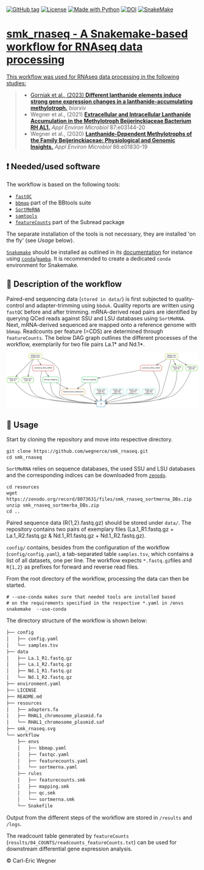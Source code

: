 <a href="https://github.com/wegnerce/smk_rnaseq/releases/"><img src="https://img.shields.io/github/tag/wegnerce/smk_rnaseq?include_prereleases=&sort=semver&color=blue" alt="GitHub tag"></a>  <a href="#license"><img src="https://img.shields.io/badge/License-GPL3-blue" alt="License"></a> <a href="https://python.org" title="Go to Python homepage"><img src="https://img.shields.io/badge/Python-%3E=3.6-blue?logo=python&logoColor=white" alt="Made with Python"></a> <a href="https://doi.org/10.5281/zenodo.8075177"><img src="https://zenodo.org/badge/DOI/10.5281/zenodo.8075177.svg" alt="DOI"></a> <a href="https://snakemake.github.io"><img src="https://img.shields.io/badge/snakemake-≥6.1.0-brightgreen.svg" alt="SnakeMake">
# smk_rnaseq - A Snakemake-based workflow for RNAseq data processing

This workflow was used for RNAseq data processing in the following studies:
> * Gorniak et al., (2023)  **[Different lanthanide elements induce strong gene expression changes in a lanthanide-accumulating methylotroph.](https://www.biorxiv.org/content/10.1101/2023.03.06.530795v1)** _biorxiv_ 
> * Wegner et al., (2021) **[Extracellular and Intracellular Lanthanide Accumulation in the Methylotroph Beijerinckiaceae Bacterium RH AL1.](https://journals.asm.org/doi/full/10.1128/AEM.03144-20?rfr_dat=cr_pub++0pubmed&url_ver=Z39.88-2003&rfr_id=ori%3Arid%3Acrossref.org)** _Appl Environ Microbiol_ 87:e03144-20
> * Wegner et al., (2020) **[Lanthanide-Dependent Methylotrophs of the Family Beijerinckiaceae: Physiological and Genomic Insights.](https://journals.asm.org/doi/10.1128/AEM.01830-19?url_ver=Z39.88-2003&rfr_id=ori:rid:crossref.org&rfr_dat=cr_pub%20%200pubmed)** _Appl Environ Microbiol_ 86:e01830-19

## :exclamation: Needed/used software
The workflow is based on the following tools: 
- [`fastQC`](https://www.bioinformatics.babraham.ac.uk/projects/fastqc/)
- [`bbmap`](https://jgi.doe.gov/data-and-tools/software-tools/bbtools/)  part of the BBtools suite
- [`SortMeRNA`](https://bioinfo.lifl.fr/RNA/sortmerna/) 
- [`samtools`](http://www.htslib.org/)
- [`featureCounts`](http://subread.sourceforge.net/) part of the Subread package

The separate installation of the tools is not necessary, they are installed 'on the fly' (see _Usage_ below).

[`Snakemake`](https://snakemake.github.io/) should be installed as outlined in its [documentation](https://snakemake.readthedocs.io/en/stable/getting_started/installation.html) for instance using [`conda`](https://docs.conda.io/en/latest/miniconda.html)/[`mamba`](https://github.com/conda-forge/miniforge#mambaforge). It is recommended to create a dedicated `conda` environment for Snakemake.

## :blue_book: Description of the workflow
Paired-end sequencing data (`stored in data/`) is first subjected to quality-control and adapter-trimming using `bbduk`. Quality reports are written using `fastQC` before and after trimming. mRNA-derived read pairs are identified by querying QCed reads against SSU and LSU databases using `SortMeRNA`. Next, mRNA-derived sequenced are mapped onto a reference genome with `bbmap`. Readcounts per feature (=CDS) are determined through `featureCounts`. The below DAG graph outlines the different processes of the workflow, exemplarily for two file pairs La.1* and Nd.1*.

![DAG of smk_rnaseq.](smk_rnaseq.svg)

## :hammer: Usage
Start by cloning the repository and move into respective directory.
```
git clone https://github.com/wegnerce/smk_rnaseq.git
cd smk_rnaseq
```
`SortMeRNA` relies on sequence databases, the used SSU and LSU databases and the corresponding indices can be downloaded from [`zenodo`](https://zenodo.org/).
```
cd resources
wget https://zenodo.org/record/8073631/files/smk_rnaseq_sortmerna_DBs.zip
unzip smk_rnaseq_sortmerba_DBs.zip
cd ..
```
Paired sequence data (R{1,2}.fastq.gz) should be stored under `data/`. The repository contains two pairs of exemplary files (La.1_R1.fastq.gz + La.1_R2.fastq.gz & Nd.1_R1.fastq.gz + Nd.1_R2.fastq.gz).

`config/` contains, besides from the configuration of the workflow (`config/config.yaml`), a tab-separated table `samples.tsv`, which contains a list of all datasets, one per line. The workflow expects `*.fastq.gz`files and `R{1,2}` as prefixes for forward and reverse read files.

From the root directory of the workflow, processing the data can then be started.
```
# --use-conda makes sure that needed tools are installed based
# on the requirements specified in the respective *.yaml in /envs
snakemake  --use-conda
```
The directory structure of the workflow is shown below:
```bash
├── config
│   ├── config.yaml
│   └── samples.tsv
├── data
│   ├── La.1_R1.fastq.gz
│   ├── La.1_R2.fastq.gz
│   ├── Nd.1_R1.fastq.gz
│   └── Nd.1_R2.fastq.gz
├── environment.yaml
├── LICENSE
├── README.md
├── resources
│   ├── adapters.fa
│   ├── RHAL1_chromosome_plasmid.fa
│   └── RHAL1_chromosome_plasmid.saf
├── smk_rnaseq.svg
└── workflow
    ├── envs
    │   ├── bbmap.yaml
    │   ├── fastqc.yaml
    │   ├── featurecounts.yaml
    │   └── sortmerna.yaml
    ├── rules
    │   ├── featurecounts.smk
    │   ├── mapping.smk
    │   ├── qc.smk
    │   └── sortmerna.smk
    └── Snakefile
```
Output from the different steps of the workflow are stored in `/results` and `/logs`. 

The readcount table generated by `featureCounts` (`results/04_COUNTS/readcounts_featureCounts.txt`) can be used for downstream differential gene expression analysis.

:copyright: Carl-Eric Wegner

